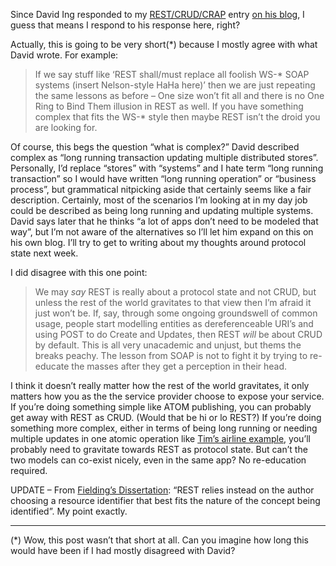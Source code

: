 Since David Ing responded to my
[REST/CRUD/CRAP](http://devhawk.net/2007/05/24/rest-is-neither-crud-nor-crap/)
entry [on his
blog](http://www.from9till2.com/PermaLink.aspx?guid=2dbee669-07fd-435e-a5f9-51f709ef183f),
I guess that means I respond to his response here, right?

Actually, this is going to be very short(\*) because I mostly agree with
what David wrote. For example:

> If we say stuff like ‘REST shall/must replace all foolish WS-\* SOAP
> systems (insert Nelson-style HaHa here)’ then we are just repeating
> the same lessons as before – One size won’t fit all and there is no
> One Ring to Bind Them illusion in REST as well. If you have something
> complex that fits the WS-\* style then maybe REST isn’t the droid you
> are looking for.

Of course, this begs the question “what is complex?” David described
complex as “long running transaction updating multiple distributed
stores”. Personally, I’d replace “stores” with “systems” and I hate term
“long running transaction” so I would have written “long running
operation” or “business process”, but grammatical nitpicking aside that
certainly seems like a fair description. Certainly, most of the
scenarios I’m looking at in my day job could be described as being long
running and updating multiple systems. David says later that he thinks
“a lot of apps don’t need to be modeled that way”, but I’m not aware of
the alternatives so I’ll let him expand on this on his own blog. I’ll
try to get to writing about my thoughts around protocol state next week.

I did disagree with this one point:

> We may *say* REST is really about a protocol state and not CRUD, but
> unless the rest of the world gravitates to that view then I’m afraid
> it just won’t be. If, say, through some ongoing groundswell of common
> usage, people start modelling entities as dereferenceable URI’s and
> using POST to do Create and Updates, then REST *will* be about CRUD by
> default. This is all very unacademic and unjust, but thems the breaks
> peachy. The lesson from SOAP is not to fight it by trying to
> re-educate the masses after they get a perception in their head.

I think it doesn’t really matter how the rest of the world gravitates,
it only matters how you as the the service provider choose to expose
your service. If you’re doing something simple like ATOM publishing, you
can probably get away with REST as CRUD. (Would that be hi or lo REST?)
If you’re doing something more complex, either in terms of being long
running or needing multiple updates in one atomic operation like [Tim’s
airline
example](http://pluralsight.com/blogs/tewald/archive/2007/04/27/47031.aspx),
you’ll probably need to gravitate towards REST as protocol state. But
can’t the two models can co-exist nicely, even in the same app? No
re-education required.

UPDATE – From [Fielding’s
Dissertation](http://www.ics.uci.edu/~fielding/pubs/dissertation/rest_arch_style.htm):
“REST relies instead on the author choosing a resource identifier that
best fits the nature of the concept being identified”. My point exactly.

------------------------------------------------------------------------

(\*) Wow, this post wasn’t that short at all. Can you imagine how long
this would have been if I had mostly disagreed with David?

